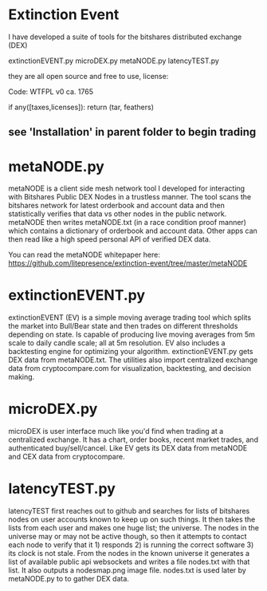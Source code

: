 Extinction Event
====================
I have developed a suite of tools for the bitshares distributed exchange (DEX)

extinctionEVENT.py
microDEX.py
metaNODE.py
latencyTEST.py

they are all open source and free to use, license:

Code:
WTFPL v0 ca. 1765

if any([taxes,licenses]):
    return (tar, feathers)

see 'Installation' in parent folder to begin trading
-----------------------------------

metaNODE.py 
====================

metaNODE is a client side mesh network tool I developed for interacting with Bitshares Public DEX Nodes in a trustless manner. The tool scans the bitshares network for latest orderbook and account data and then statistically verifies that data vs other nodes in the public network. metaNODE then writes metaNODE.txt (in a race condition proof manner) which contains a dictionary of orderbook and account data. Other apps can then read like a high speed personal API of verified DEX data. 

You can read the metaNODE whitepaper here: https://github.com/litepresence/extinction-event/tree/master/metaNODE

extinctionEVENT.py
====================

extinctionEVENT (EV) is a simple moving average trading tool which splits the market into Bull/Bear state and then trades on different thresholds depending on state. Is capable of producing live moving averages from 5m scale to daily candle scale; all at 5m resolution. EV also includes a backtesting engine for optimizing your algorithm. extinctionEVENT.py gets DEX data from metaNODE.txt. The utilities also import centralized exchange data from cryptocompare.com for visualization, backtesting, and decision making. 

microDEX.py 
====================

microDEX is user interface much like you'd find when trading at a centralized exchange. It has a chart, order books, recent market trades, and authenticated buy/sell/cancel. Like EV gets its DEX data from metaNODE and CEX data from cryptocompare.

latencyTEST.py
====================

latencyTEST first reaches out to github and searches for lists of bitshares nodes on user accounts known to keep up on such things. It then takes the lists from each user and makes one huge list; the universe. The nodes in the universe may or may not be active though, so then it attempts to contact each node to verify that it 1) responds 2) is running the correct software 3) its clock is not stale. From the nodes in the known universe it generates a list of available public api websockets and writes a file nodes.txt with that list. It also outputs a nodesmap.png image file. nodes.txt is used later by metaNODE.py to to gather DEX data. 


